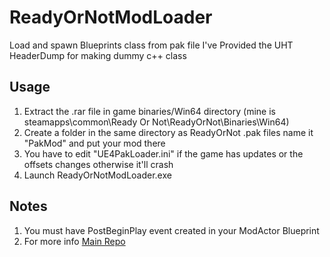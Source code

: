 # ReadyOrNotModLoader
Load and spawn Blueprints class from pak file
I've Provided the UHT HeaderDump for making dummy c++ class
## Usage
1. Extract the .rar file in game binaries/Win64 directory (mine is steamapps\common\Ready Or Not\ReadyOrNot\Binaries\Win64)
2. Create a folder in the same directory as ReadyOrNot .pak files name it "PakMod" and put your mod there
3. You have to edit "UE4PakLoader.ini" if the game has updates or the offsets changes otherwise it'll crash 
4. Launch ReadyOrNotModLoader.exe

## Notes
1. You must have PostBeginPlay event created in your ModActor Blueprint
2. For more info [Main Repo](https://github.com/patrickBakin/UE4BPLoader)
